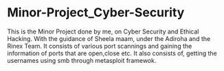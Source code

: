 # Minor-Project_Cyber-Security

This is the Minor Project done by me, on Cyber Security and Ethical Hacking. With the guidance of Sheela maam, under the Adiroha and the Rinex Team.
It consists of various port scannings and gaining the information of ports that are open,close etc.
It also consists of, getting the usernames using smb through metasploit framewok.
